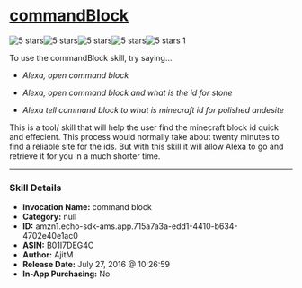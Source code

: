 # [commandBlock](http://alexa.amazon.com/#skills/amzn1.echo-sdk-ams.app.715a7a3a-edd1-4410-b634-4702e40e1ac0)
![5 stars](../../images/ic_star_black_18dp_1x.png)![5 stars](../../images/ic_star_black_18dp_1x.png)![5 stars](../../images/ic_star_black_18dp_1x.png)![5 stars](../../images/ic_star_black_18dp_1x.png)![5 stars](../../images/ic_star_black_18dp_1x.png) 1

To use the commandBlock skill, try saying...

* *Alexa, open command block*

* *Alexa, open command block and what is the id for stone*

* *Alexa tell command block to what is minecraft id for polished andesite*

This is a tool/ skill that will help the user find the minecraft block id quick and effecient. This process would normally take about twenty minutes to find a reliable site for the ids. But with this skill it will allow Alexa to go and retrieve it for you in a much shorter time.

***

### Skill Details

* **Invocation Name:** command block
* **Category:** null
* **ID:** amzn1.echo-sdk-ams.app.715a7a3a-edd1-4410-b634-4702e40e1ac0
* **ASIN:** B01I7DEG4C
* **Author:** AjitM
* **Release Date:** July 27, 2016 @ 10:26:59
* **In-App Purchasing:** No
